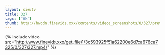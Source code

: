 ```yaml
--- 
layout: sieutv
title: 327
tags: ["0k"]
thumb: http://hwcdn.finevids.xxx/contents/videos_screenshots/0/327/preview.mp4.jpg
---
```

{% include video src="http://www.finevids.xxx/get_file/1/3c593925f51a62200e6d7ca676ca7325/0/327/327.mp4/" %} 
